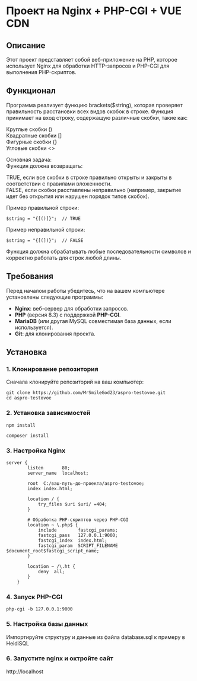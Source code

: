 # Проект на Nginx + PHP-CGI + VUE CDN

## Описание
Этот проект представляет собой веб-приложение на PHP, которое использует Nginx для обработки HTTP-запросов и PHP-CGI для выполнения PHP-скриптов.

## Функционал
Программа реализует функцию brackets($string), которая проверяет правильность расстановки всех видов скобок в строке. Функция принимает на вход строку, содержащую различные скобки, такие как:

Круглые скобки () \
Квадратные скобки [] \
Фигурные скобки {} \
Угловые скобки <> 

Основная задача: \
Функция должна возвращать:

TRUE, если все скобки в строке правильно открыты и закрыты в соответствии с правилами вложенности. \
FALSE, если скобки расставлены неправильно (например, закрытие идет без открытия или нарушен порядок типов скобок).

Пример правильной строки:
```
$string = "{[()]}";  // TRUE
```
Пример неправильной строки:
```
$string = "{[(])}";  // FALSE
```
Функция должна обрабатывать любые последовательности символов и корректно работать для строк любой длины.

## Требования
Перед началом работы убедитесь, что на вашем компьютере установлены следующие программы:
- **Nginx**: веб-сервер для обработки запросов.
- **PHP** (версия 8.3) с поддержкой **PHP-CGI**.
- **MariaDB** (или другая MySQL совместимая база данных, если используется).
- **Git**: для клонирования проекта.

## Установка

### 1. Клонирование репозитория
Сначала клонируйте репозиторий на ваш компьютер:

```
git clone https://github.com/MrSmileGod23/aspro-testovoe.git
cd aspro-testovoe
```

### 2. Установка зависимостей

```
npm install
```
```
composer install
```
### 3. Настройка Nginx

```
server {
        listen       80;
        server_name  localhost;

        root  C:/ваш-путь-до-проекта/aspro-testovoe;
        index index.html;

        location / {
            try_files $uri $uri/ =404;
        }

        # Обработка PHP-скриптов через PHP-CGI
        location ~ \.php$ {
            include        fastcgi_params;
            fastcgi_pass   127.0.0.1:9000;
            fastcgi_index  index.html;
            fastcgi_param  SCRIPT_FILENAME  $document_root$fastcgi_script_name;
        }

        location ~ /\.ht {
            deny  all;
        }
    }
```

### 4. Запуск PHP-CGI

```
php-cgi -b 127.0.0.1:9000
```

### 5. Настройка базы данных

Импортируйте структуру и данные из файла database.sql к примеру в HeidiSQL

### 6. Запустите nginx и октройте сайт

http://localhost

